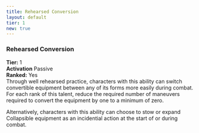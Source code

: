 ```yaml
---
title: Rehearsed Conversion
layout: default
tier: 1
new: true
---
```

### Rehearsed Conversion
**Tier:** 1  
**Activation** Passive  
**Ranked:** Yes  
Through well rehearsed practice, characters with this ability can switch convertible equipment between any of its forms more easily during combat. For each rank of this talent, reduce the required number of maneuvers required to convert the equipment by one to a minimum of zero. 

Alternatively, characters with this ability can choose to stow or expand Collapsible equipment as an incidential action at the start of or during combat.